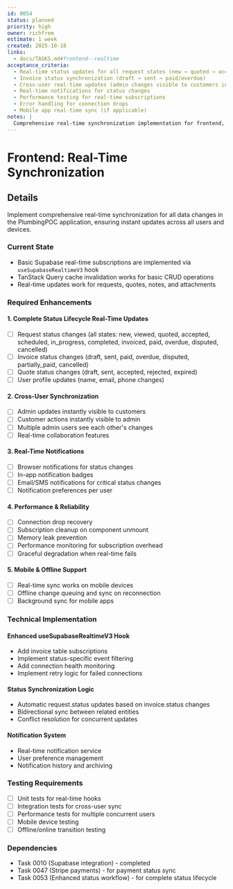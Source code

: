 ```yaml
---
id: 0054
status: planned
priority: high
owner: richfrem
estimate: 1 week
created: 2025-10-18
links:
  - docs/TASKS.md#frontend--realtime
acceptance_criteria:
  - Real-time status updates for all request states (new → quoted → accepted → scheduled → in_progress → completed → invoiced → paid)
  - Invoice status synchronization (draft → sent → paid/overdue)
  - Cross-user real-time updates (admin changes visible to customers instantly)
  - Real-time notifications for status changes
  - Performance testing for real-time subscriptions
  - Error handling for connection drops
  - Mobile app real-time sync (if applicable)
notes: |
  Comprehensive real-time synchronization implementation for frontend, building on the basic Supabase integration in task 0010. This task focuses on ensuring all status changes and data updates are synchronized in real-time across all users.
---
```


# Frontend: Real-Time Synchronization

## Details

Implement comprehensive real-time synchronization for all data changes in the PlumbingPOC application, ensuring instant updates across all users and devices.

### Current State
- Basic Supabase real-time subscriptions are implemented via `useSupabaseRealtimeV3` hook
- TanStack Query cache invalidation works for basic CRUD operations
- Real-time updates work for requests, quotes, notes, and attachments

### Required Enhancements

#### 1. Complete Status Lifecycle Real-Time Updates
- [ ] Request status changes (all states: new, viewed, quoted, accepted, scheduled, in_progress, completed, invoiced, paid, overdue, disputed, cancelled)
- [ ] Invoice status changes (draft, sent, paid, overdue, disputed, partially_paid, cancelled)
- [ ] Quote status changes (draft, sent, accepted, rejected, expired)
- [ ] User profile updates (name, email, phone changes)

#### 2. Cross-User Synchronization
- [ ] Admin updates instantly visible to customers
- [ ] Customer actions instantly visible to admin
- [ ] Multiple admin users see each other's changes
- [ ] Real-time collaboration features

#### 3. Real-Time Notifications
- [ ] Browser notifications for status changes
- [ ] In-app notification badges
- [ ] Email/SMS notifications for critical status changes
- [ ] Notification preferences per user

#### 4. Performance & Reliability
- [ ] Connection drop recovery
- [ ] Subscription cleanup on component unmount
- [ ] Memory leak prevention
- [ ] Performance monitoring for subscription overhead
- [ ] Graceful degradation when real-time fails

#### 5. Mobile & Offline Support
- [ ] Real-time sync works on mobile devices
- [ ] Offline change queuing and sync on reconnection
- [ ] Background sync for mobile apps

### Technical Implementation

#### Enhanced useSupabaseRealtimeV3 Hook
- Add invoice table subscriptions
- Implement status-specific event filtering
- Add connection health monitoring
- Implement retry logic for failed connections

#### Status Synchronization Logic
- Automatic request.status updates based on invoice.status changes
- Bidirectional sync between related entities
- Conflict resolution for concurrent updates

#### Notification System
- Real-time notification service
- User preference management
- Notification history and archiving

### Testing Requirements
- [ ] Unit tests for real-time hooks
- [ ] Integration tests for cross-user sync
- [ ] Performance tests for multiple concurrent users
- [ ] Mobile device testing
- [ ] Offline/online transition testing

### Dependencies
- Task 0010 (Supabase integration) - completed
- Task 0047 (Stripe payments) - for payment status sync
- Task 0053 (Enhanced status workflow) - for complete status lifecycle
